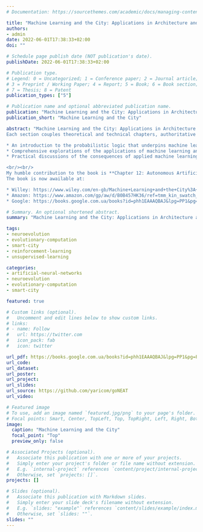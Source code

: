 ```yaml
---
# Documentation: https://sourcethemes.com/academic/docs/managing-content/

title: "Machine Learning and the City: Applications in Architecture and Urban Design"
authors:
- admin
date: 2022-06-01T17:38:33+02:00
doi: ""

# Schedule page publish date (NOT publication's date).
publishDate: 2022-06-01T17:38:33+02:00

# Publication type.
# Legend: 0 = Uncategorized; 1 = Conference paper; 2 = Journal article;
# 3 = Preprint / Working Paper; 4 = Report; 5 = Book; 6 = Book section;
# 7 = Thesis; 8 = Patent
publication_types: ["5"]

# Publication name and optional abbreviated publication name.
publication: "Machine Learning and the City: Applications in Architecture and Urban Design"
publication_short: "Machine Learning and the City"

abstract: "Machine Learning and the City: Applications in Architecture and Urban Design delivers a robust exploration of machine learning (ML) and artificial intelligence (AI) in the context of the built environment. Relevant contributions from leading scholars in their respective fields describe the ideas and techniques that underpin ML and AI, how to begin using ML and AI in urban design, and the likely impact of ML and AI on the future of city design and planning.<br/><br/>
Each section couples theoretical and technical chapters, authoritative references, and concrete examples and projects that illustrate the efficacy and power of machine learning in urban design. The book also includes:

* An introduction to the probabilistic logic that underpins machine learning
* Comprehensive explorations of the applications of machine learning and artificial intelligence to urban environments
* Practical discussions of the consequences of applied machine learning and the future of urban design

<br/><br/>
My humble contribution to the book is **Chapter 12: Autonomous Artificial Intelligent Agents**. In this chapter, I’m illustrating how genetic algorithms, and NEAT (neuroevolution of augmented topologies) in particular, can be used to evolve intelligent agents that can become the foundational building blocks of modern smart city infrastructure. <br/><br/>
The book is now awailable at:

* Willey: https://www.wiley.com/en-gb/Machine+Learning+and+the+City%3A+Applications+in+Architecture+and+Urban+Design-p-9781119749639
* Amazon: https://www.amazon.com/gp/aw/d/B0B457HK36/ref=tmm_kin_swatch_0?ie=UTF8&qid=&sr=
* Google: https://books.google.com.ua/books?id=phh1EAAAQBAJ&lpg=PP1&pg=PP1#v=onepage&q&f=false "

# Summary. An optional shortened abstract.
summary: "Machine Learning and the City: Applications in Architecture and Urban Design delivers a robust exploration of machine learning (ML) and artificial intelligence (AI) in the context of the built environment. Relevant contributions from leading scholars in their respective fields describe the ideas and techniques that underpin ML and AI, how to begin using ML and AI in urban design, and the likely impact of ML and AI on the future of city design and planning."

tags: 
- neuroevolution
- evolutionary-computation
- smart-city
- reinforcement-learning
- unsupervised-learning

categories:
- artificial-neural-networks
- neuroevolution
- evolutionary-computation
- smart-city

featured: true

# Custom links (optional).
#   Uncomment and edit lines below to show custom links.
# links:
# - name: Follow
#   url: https://twitter.com
#   icon_pack: fab
#   icon: twitter

url_pdf: https://books.google.com.ua/books?id=phh1EAAAQBAJ&lpg=PP1&pg=PP1#v=onepage&q&f=false
url_code:
url_dataset:
url_poster:
url_project: 
url_slides:
url_source: https://github.com/yaricom/goNEAT
url_video:

# Featured image
# To use, add an image named `featured.jpg/png` to your page's folder. 
# Focal points: Smart, Center, TopLeft, Top, TopRight, Left, Right, BottomLeft, Bottom, BottomRight.
image:
  caption: "Machine Learning and the City"
  focal_point: "Top"
  preview_only: false

# Associated Projects (optional).
#   Associate this publication with one or more of your projects.
#   Simply enter your project's folder or file name without extension.
#   E.g. `internal-project` references `content/project/internal-project/index.md`.
#   Otherwise, set `projects: []`.
projects: []

# Slides (optional).
#   Associate this publication with Markdown slides.
#   Simply enter your slide deck's filename without extension.
#   E.g. `slides: "example"` references `content/slides/example/index.md`.
#   Otherwise, set `slides: ""`.
slides: ""
---
```

